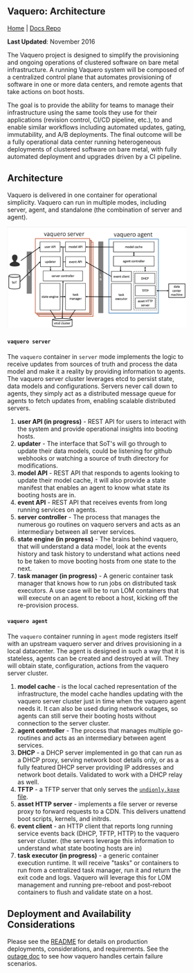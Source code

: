 <head>
      <meta charset="UTF-8">
      <!--[if IE]><meta http-equiv="X-UA-Compatible" content="IE=edge"><![endif]-->
      <meta name="viewport" content="width=device-width, initial-scale=1.0">
      <title>Vaquero Architecture</title>
      <link rel="stylesheet" type="text/css" href="../doc.css">
      <link rel="stylesheet" href="https://fonts.googleapis.com/css?family=Open+Sans:300,300italic,400,400italic,600,600italic%7CNoto+Serif:400,400italic,700,700italic%7CDroid+Sans+Mono:400">
      <style>
        .markdown-body {
          box-sizing: border-box;
          min-width: 200px;
          max-width: 1400px;
          margin: 0 auto;
          padding: 45px;
        }
      </style>
</head><article class="markdown-body">

# Vaquero: Architecture
[Home](https://ciscocloud.github.io/vaquero-docs/) | [Docs Repo](https://github.com/CiscoCloud/vaquero-docs/tree/master)

**Last Updated**: November 2016

The Vaquero project is designed to simplify the provisioning and ongoing operations of clustered software on bare metal infrastructure. A running Vaquero system will be composed of a centralized control plane that automates provisioning of software in one or more data centers, and remote agents that take actions on boot hosts.

The goal is to provide the ability for teams to manage their infrastructure using the same tools they use for their applications (revision control, CI/CD pipeline, etc.), to and enable similar workflows including automated updates, gating, immutability, and A/B deployments. The final outcome will be a fully operational data center running heterogeneous deployments of clustered software on bare metal, with fully automated deployment and upgrades driven by a CI pipeline.

## Architecture

Vaquero is delivered in one container for operational simplicity. Vaquero can run in multiple modes, including server, agent, and standalone (the combination of server and agent).

![](nov16Arch.png)


#### `vaquero server`

The `vaquero` container in `server` mode implements the logic to receive updates from sources of truth and process the data model and make it a reality by providing information to agents. The vaquero server cluster leverages etcd to persist state, data models and configurations. Servers never call down to agents, they simply act as a distributed message queue for agents to fetch updates from, enabling scalable distributed servers.

1. **user API (in progress)** - REST API for users to interact with the system and provide operational insights into booting hosts.
2. **updater** - The interface that SoT's will go through to update their data models, could be listening for github webhooks or watching a source of truth directory for modifications.
3. **model API** - REST API that responds to agents looking to update their model cache, it will also provide a state manifest that enables an agent to know what state its booting hosts are in.
4. **event API** - REST API that receives events from long running services on agents.
5. **server controller** - The process that manages the numerous go routines on vaquero servers and acts as an intermediary between all server services.
6. **state engine (in progress)** - The brains behind vaquero, that will understand a data model, look at the events history and task history to understand what actions need to be taken to move booting hosts from one state to the next.
7. **task manager (in progress)** - A generic container task manager that knows how to run jobs on distributed task executors. A use case will be to run LOM containers that will execute on an agent to reboot a host, kicking off the re-provision process.


#### `vaquero agent`

The `vaquero` container running in `agent` mode registers itself with an upstream vaquero server and drives provisioning in a local datacenter. The agent is designed in such a way that it is stateless, agents can be created and destroyed at will. They will obtain state, configuration, actions from the vaquero server cluster.

1. **model cache** - is the local cached representation of the infrastructure, the model cache handles updating with the vaquero server cluster just in time when the vaquero agent needs it. It can also be used during network outages, so agents can still serve their booting hosts without connection to the server cluster.
2. **agent controller** - The process that manages multiple go-routines and acts as an intermediary between agent services.
3. **DHCP** - a DHCP server implemented in go that can run as a DHCP proxy, serving network boot details only, or as a fully featured DHCP server providing IP addresses and network boot details. Validated to work with a DHCP relay as well.
4. **TFTP** - a TFTP server that only serves the [`undionly.kpxe` file](http://ipxe.org/howto/chainloading).
5. **asset HTTP server** - implements a file server or reverse proxy to forward requests to a CDN. This delivers unattend boot scripts, kernels, and initrds.
6. **event client** - an HTTP client that reports long running service events back (DHCP, TFTP, HTTP) to the vaquero server cluster. (the servers leverage this information to understand what state booting hosts are in)
7. **task executor (in progress)** - a generic container execution runtime. It will receive "tasks" or containers to run from a centralized task manager, run it and return the exit code and logs. Vaquero will leverage this for LOM management and running pre-reboot and post-reboot containers to flush and validate state on a host.


## Deployment and Availability Considerations

Please see the [README](README.html) for details on production deployments, considerations, and requirements. See the [outage doc](outage.html) to see how vaquero handles certain failure scenarios.
